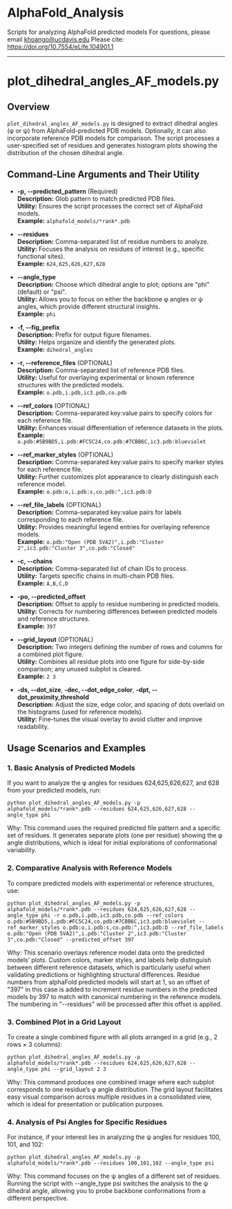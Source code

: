 # AlphaFold_Analysis
Scripts for analyzing AlphaFold predicted models
For questions, please email khoango@ucdavis.edu
Please cite: https://doi.org/10.7554/eLife.104901.1

______________________________________________________
# plot_dihedral_angles_AF_models.py

## Overview

`plot_dihedral_angles_AF_models.py` is designed to extract dihedral angles (φ or ψ) from AlphaFold-predicted PDB models. 
Optionally, it can also incorporate reference PDB models for comparison.
The script processes a user-specified set of residues and generates histogram plots showing the distribution of the chosen dihedral angle.

## Command-Line Arguments and Their Utility

- **-p, --predicted_pattern** (Required)  
  **Description:** Glob pattern to match predicted PDB files.  
  **Utility:** Ensures the script processes the correct set of AlphaFold models.  
  **Example:** `alphafold_models/*rank*.pdb`

- **--residues**  
  **Description:** Comma-separated list of residue numbers to analyze.  
  **Utility:** Focuses the analysis on residues of interest (e.g., specific functional sites).  
  **Example:** `624,625,626,627,628`

- **--angle_type**  
  **Description:** Choose which dihedral angle to plot; options are "phi" (default) or "psi".  
  **Utility:** Allows you to focus on either the backbone φ angles or ψ angles, which provide different structural insights.  
  **Example:** `phi`

- **-f, --fig_prefix**  
  **Description:** Prefix for output figure filenames.  
  **Utility:** Helps organize and identify the generated plots.  
  **Example:** `dihedral_angles`

- **-r, --reference_files** (OPTIONAL)  
  **Description:** Comma-separated list of reference PDB files.  
  **Utility:** Useful for overlaying experimental or known reference structures with the predicted models.  
  **Example:** `o.pdb,i.pdb,ic3.pdb,co.pdb`

- **--ref_colors** (OPTIONAL)  
  **Description:** Comma-separated key:value pairs to specify colors for each reference file.  
  **Utility:** Enhances visual differentiation of reference datasets in the plots.  
  **Example:** `o.pdb:#5B9BD5,i.pdb:#FC5C24,co.pdb:#7CBB6C,ic3.pdb:blueviolet`

- **--ref_marker_styles** (OPTIONAL)  
  **Description:** Comma-separated key:value pairs to specify marker styles for each reference file.  
  **Utility:** Further customizes plot appearance to clearly distinguish each reference model.  
  **Example:** `o.pdb:o,i.pdb:s,co.pdb:^,ic3.pdb:D`

- **--ref_file_labels** (OPTIONAL)  
  **Description:** Comma-separated key:value pairs for labels corresponding to each reference file.  
  **Utility:** Provides meaningful legend entries for overlaying reference models.  
  **Example:** `o.pdb:"Open (PDB 5VA2)",i.pdb:"Cluster 2",ic3.pdb:"Cluster 3",co.pdb:"Closed"`

- **-c, --chains**  
  **Description:** Comma-separated list of chain IDs to process.  
  **Utility:** Targets specific chains in multi-chain PDB files.  
  **Example:** `A,B,C,D`

- **-po, --predicted_offset**  
  **Description:** Offset to apply to residue numbering in predicted models.  
  **Utility:** Corrects for numbering differences between predicted models and reference structures.  
  **Example:** `397`

- **--grid_layout** (OPTIONAL)  
  **Description:** Two integers defining the number of rows and columns for a combined plot figure.  
  **Utility:** Combines all residue plots into one figure for side-by-side comparison; any unused subplot is cleared.  
  **Example:** `2 3`

- **-ds, --dot_size**, **-dec, --dot_edge_color**, **-dpt, --dot_proximity_threshold**  
  **Description:** Adjust the size, edge color, and spacing of dots overlaid on the histograms (used for reference models).  
  **Utility:** Fine-tunes the visual overlay to avoid clutter and improve readability.

## Usage Scenarios and Examples

### 1. Basic Analysis of Predicted Models

If you want to analyze the φ angles for residues 624,625,626,627, and 628 from your predicted models, run:

`python plot_dihedral_angles_AF_models.py -p alphafold_models/*rank*.pdb --residues 624,625,626,627,628 --angle_type phi`

Why: This command uses the required predicted file pattern and a specific set of residues. It generates separate plots (one per residue) showing the φ angle distributions, which is ideal for initial explorations of conformational variability.

### 2. Comparative Analysis with Reference Models
To compare predicted models with experimental or reference structures, use:

`python plot_dihedral_angles_AF_models.py -p alphafold_models/*rank*.pdb --residues 624,625,626,627,628 --angle_type phi -r o.pdb,i.pdb,ic3.pdb,co.pdb --ref_colors o.pdb:#5B9BD5,i.pdb:#FC5C24,co.pdb:#7CBB6C,ic3.pdb:blueviolet --ref_marker_styles o.pdb:o,i.pdb:s,co.pdb:^,ic3.pdb:D --ref_file_labels o.pdb:"Open (PDB 5VA2)",i.pdb:"Cluster 2",ic3.pdb:"Cluster 3",co.pdb:"Closed" --predicted_offset 397`

Why: This scenario overlays reference model data onto the predicted models’ plots. Custom colors, marker styles, and labels help distinguish between different reference datasets, which is particularly useful when validating predictions or highlighting structural differences. Residue numbers from alphaFold predicted models will start at 1, so an offset of "397" in this case is added to increment residue numbers in the predicted models by 397 to match with canonical numbering in the reference models. The numbering in "--residues" will be processed after this offset is applied.

### 3. Combined Plot in a Grid Layout

To create a single combined figure with all plots arranged in a grid (e.g., 2 rows × 3 columns):

`python plot_dihedral_angles_AF_models.py -p alphafold_models/*rank*.pdb --residues 624,625,626,627,628 --angle_type phi --grid_layout 2 3`

Why: This command produces one combined image where each subplot corresponds to one residue’s φ angle distribution. The grid layout facilitates easy visual comparison across multiple residues in a consolidated view, which is ideal for presentation or publication purposes.

### 4. Analysis of Psi Angles for Specific Residues

For instance, if your interest lies in analyzing the ψ angles for residues 100, 101, and 102:

`python plot_dihedral_angles_AF_models.py -p alphafold_models/*rank*.pdb --residues 100,101,102 --angle_type psi`

Why: This command focuses on the ψ angles of a different set of residues. Running the script with --angle_type psi switches the analysis to the ψ dihedral angle, allowing you to probe backbone conformations from a different perspective.


